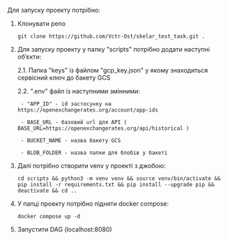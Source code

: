 Для запуску проекту потрібно:

1. Клонувати репо

   ```git clone https://github.com/Vctr-Ost/skelar_test_task.git .```

3. Для запуску проекту у папку "scripts" потрібно додати наступні обʼєкти:

   2.1. Папка "keys" із файлом "gcp_key.json" у якому знаходиться сервісний ключ до бакету GCS

   2.2. ".env" файл із наступними змінними:

        - "APP_ID" - id застосунку на https://openexchangerates.org/account/app-ids
        
        - BASE_URL - базовий url для API ( BASE_URL=https://openexchangerates.org/api/historical )
        
        - BUCKET_NAME - назва бакету GCS
        
        - BLOB_FOLDER - назва папки для блобів у бакеті


4. Далі потрібно створити venv у проекті з джобою:

   ```cd scripts && python3 -m venv venv && source venv/bin/activate && pip install -r requirements.txt && pip install --upgrade pip && deactivate && cd ..```


5. У папці проекту потрібно підняти docker compose:

   ```docker compose up -d```

6. Запустити DAG (localhost:8080)
